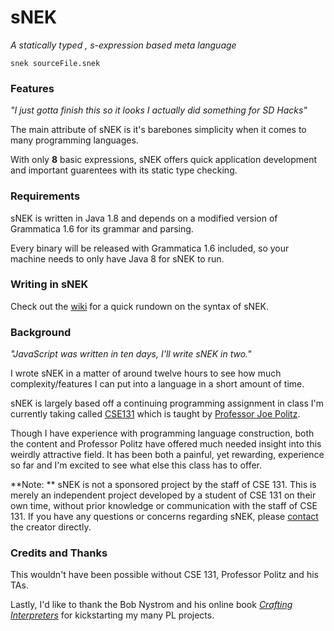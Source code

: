 # sNEK 
_A statically typed , s-expression based meta language_

`snek sourceFile.snek`


### Features
_"I just gotta finish this so it looks I actually did something for SD Hacks"_

The main attribute of sNEK is it's barebones simplicity when it comes to many programming languages. 

With only **8** basic expressions, sNEK offers quick application development and important guarentees with its static type checking.

### Requirements
sNEK is written in Java 1.8 and depends on a modified version of Grammatica 1.6 for its grammar and parsing. 

Every binary will be released with Grammatica 1.6 included, so your machine needs to only have Java 8 for sNEK to run.

### Writing in sNEK
Check out the [wiki](https://github.com/TypeMonkey/sNEK/wiki/Syntax-of-sNEK) for a quick rundown on the syntax of sNEK.

### Background
_"JavaScript was written in ten days, I'll write sNEK in two."_

I wrote sNEK in a matter of around twelve hours to see how much complexity/features I can put into a language in a short amount of time.

sNEK is largely based off a continuing programming assignment in class I'm currently taking called [CSE131](https://ucsd-cse131-f19.github.io/) which is taught by [Professor Joe Politz](https://jpolitz.github.io/).

Though I have experience with programming language construction, both the content and Professor Politz have offered much needed insight into this weirdly attractive field. It has been both a painful, yet rewarding, experience so far and I'm excited to see what else this class has to offer.

**Note: ** sNEK is not a sponsored project by the staff of CSE 131. This is merely an independent project developed by a student of CSE 131 on their own time, without prior knowledge or communication with the staff of CSE 131. If you have any questions or concerns regarding sNEK, please [contact](jguaro@ucsd.edu) the creator directly.

### Credits and Thanks
This wouldn't have been possible without CSE 131,  Professor Politz and his TAs. 

Lastly, I'd like to thank the Bob Nystrom and his online book [_Crafting Interpreters_](https://craftinginterpreters.com/) for kickstarting my many PL projects.
